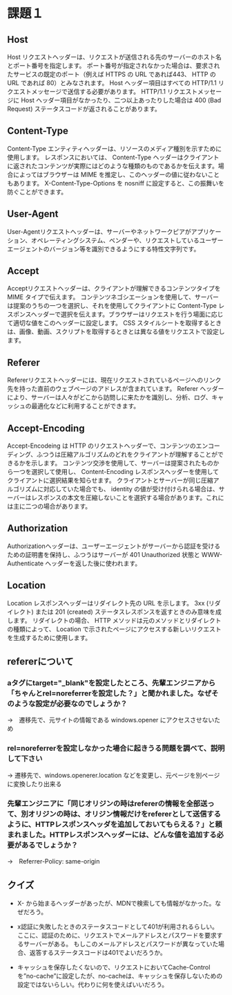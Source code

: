 # 課題１

## Host

Host リクエストヘッダーは、リクエストが送信される先のサーバーのホスト名とポート番号を指定します。
ポート番号が指定されなかった場合は、要求されたサービスの既定のポート（例えば HTTPS の URL であれば443、 HTTP の URL であれば 80）とみなされます。
Host ヘッダー項目はすべての HTTP/1.1 リクエストメッセージで送信する必要があります。 HTTP/1.1 リクエストメッセージに Host ヘッダー項目がなかったり、二つ以上あったりした場合は 400 (Bad Request) ステータスコードが返されることがあります。


## Content-Type 
Content-Type エンティティヘッダーは、リソースのメディア種別を示すために使用します。
レスポンスにおいては、 Content-Type ヘッダーはクライアントに返されたコンテンツが実際にはどのような種類のものであるかを伝えます。場合によってはブラウザーは MIME を推定し、このヘッダーの値に従わないこともあります。 X-Content-Type-Options を nosniff に設定すると、この振舞いを防ぐことができます。


## User-Agent 
User-Agentリクエストヘッダーは、サーバーやネットワークピアがアプリケーション、オペレーティングシステム、ベンダーや、リクエストしているユーザーエージェントのバージョン等を識別できるようにする特性文字列です。

## Accept
Acceptリクエストヘッダーは、クライアントが理解できるコンテンツタイプを MIME タイプで伝えます。 コンテンツネゴシエーションを使用して、サーバーは提案のうちの一つを選択し、それを使用してクライアントに Content-Type レスポンスヘッダーで選択を伝えます。ブラウザーはリクエストを行う場面に応じて適切な値をこのヘッダーに設定します。 CSS スタイルシートを取得するときは、画像、動画、スクリプトを取得するときとは異なる値をリクエストで設定します。

## Referer 
Refererリクエストヘッダーには、現在リクエストされているページへのリンク先を持った直前のウェブページのアドレスが含まれています。 Referer ヘッダーにより、サーバーは人々がどこから訪問しに来たかを識別し、分析、ログ、キャッシュの最適化などに利用することができます。


## Accept-Encoding
Accept-Encodeing は HTTP のリクエストヘッダーで、コンテンツのエンコーディング、ふつうは圧縮アルゴリズムのどれをクライアントが理解することができるかを示します。 コンテンツ交渉を使用して、サーバーは提案されたものから一つを選択して使用し、 Content-Encoding レスポンスヘッダーを使用してクライアントに選択結果を知らせます。
クライアントとサーバーが同じ圧縮アルゴリズムに対応していた場合でも、 identity の値が受け付けられる場合は、サーバーはレスポンスの本文を圧縮しないことを選択する場合があります。これには主に二つの場合があります。

## Authorization 
Authorizationヘッダーは、ユーザーエージェントがサーバーから認証を受けるための証明書を保持し、ふつうはサーバーが 401 Unauthorized 状態と WWW-Authenticate ヘッダーを返した後に使われます。

## Location 
Location レスポンスヘッダーはリダイレクト先の URL を示します。 3xx (リダイレクト) または 201 (created) ステータスレスポンスを返すときのみ意味を成します。
リダイレクトの場合、 HTTP メソッドは元のメソッドとリダイレクトの種類によって、 Location で示されたページにアクセスする新しいリクエストを生成するために使用します。


## refererについて

### aタグにtarget="_blank"を設定したところ、先輩エンジニアから「ちゃんとrel=noreferrerを設定した？」と聞かれました。なぜそのような設定が必要なのでしょうか？
→　遷移先で、元サイトの情報である windows.opener にアクセスさせないため

### rel=noreferrerを設定しなかった場合に起きうる問題を調べて、説明して下さい
→ 遷移先で、windows.openerer.location などを変更し、元ページを別ページに変換したり出来る

### 先輩エンジニアに「同じオリジンの時はrefererの情報を全部送って、別オリジンの時は、オリジン情報だけをrefererとして送信するように、HTTPレスポンスヘッダを追加しておいてもらえる？」と頼まれました。HTTPレスポンスヘッダーには、どんな値を追加する必要があるでしょうか？
→　Referrer-Policy: same-origin


## クイズ
- X- から始まるヘッダーがあったが、MDNで検索しても情報がなかった。なぜだろう。

- x認証に失敗したときのステータスコードとして401が利用されるらしい。
ここに、認証のために、リクエストでメールアドレスとパスワードを要求するサーバーがある。
もしこのメールアドレスとパスワードが異なっていた場合、返答するステータスコードは401でよいだろうか。

- キャッシュを保存したくないので、リクエストにおいてCache-Controlを”no-cache”に設定したが、no-cacheは、キャッシュを保存しないための設定ではないらしい。代わりに何を使えばいいだろう。
